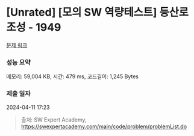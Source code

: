 # [Unrated] [모의 SW 역량테스트] 등산로 조성 - 1949 

[문제 링크](https://swexpertacademy.com/main/code/problem/problemDetail.do?contestProbId=AV5PoOKKAPIDFAUq) 

### 성능 요약

메모리: 59,004 KB, 시간: 479 ms, 코드길이: 1,245 Bytes

### 제출 일자

2024-04-11 17:23



> 출처: SW Expert Academy, https://swexpertacademy.com/main/code/problem/problemList.do
